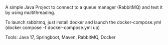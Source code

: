 A simple Java Project to connect to a queue manager (RabbitMQ) and test it by using multithreading.

To launch rabbitmq, just install docker and launch the docker-compose.yml (docker compose -f docker-compose.yml up)

Tools:
Java 17,
Springboot,
Maven,
RabbitMQ,
Docker
